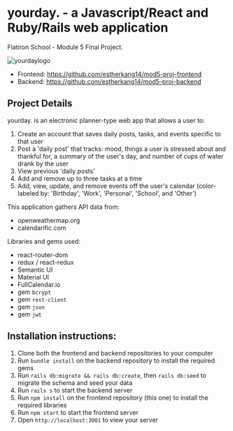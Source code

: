 # yourday. - a Javascript/React and Ruby/Rails web application
Flatiron School - Module 5 Final Project.

![yourdaylogo](https://cdn.discordapp.com/attachments/749783037281042626/753351314666160128/Copy_of_find.jpg)

- Frontend: https://github.com/estherkang14/mod5-proj-frontend
- Backend: https://github.com/estherkang14/mod5-proj-backend

## Project Details

yourday. is an electronic planner-type web app that allows a user to:
1. Create an account that saves daily posts, tasks, and events specific to that user
2. Post a 'daily post' that tracks: mood, things a user is stressed about and thankful for, a summary of the user's day, and number of cups of water drank by the user
3. View previous 'daily posts'
4. Add and remove up to three tasks at a time
5. Add, view, update, and remove events off the user's calendar (color-labeled by: 'Birthday', 'Work', 'Personal', 'School', and 'Other')

This application gathers API data from: 
- openweathermap.org
- calendarific.com 

Libraries and gems used: 
- react-router-dom
- redux / react-redux
- Semantic UI 
- Material UI
- FullCalendar.io 
- gem `bcrypt` 
- gem `rest-client`
- gem `json`
- gem `jwt`

## Installation instructions:
1. Clone both the frontend and backend repositories to your computer
2. Run `bundle install` on the backend repository to install the required gems
3. Run `rails db:migrate && rails db:create`, then `rails db:seed` to migrate the schema and seed your data
4. Run `rails s` to start the backend server
5. Run `npm install` on the frontend repository (this one) to install the required libraries
6. Run `npm start` to start the frontend server
7. Open `http://localhost:3001` to view your server


